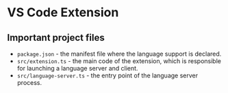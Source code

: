 # VS Code Extension

## Important project files

- `package.json` - the manifest file where the language support is declared.
- `src/extension.ts` - the main code of the extension, which is responsible for launching a language server and client.
- `src/language-server.ts` - the entry point of the language server process.
